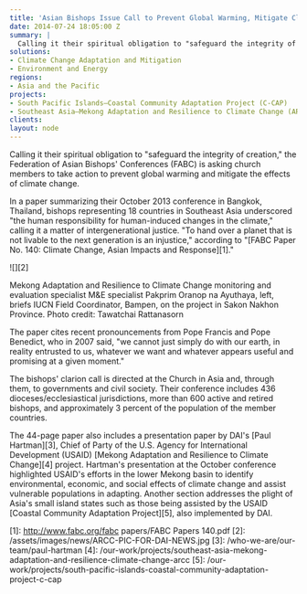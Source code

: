 ```yaml
---
title: 'Asian Bishops Issue Call to Prevent Global Warming, Mitigate Climate Change'
date: 2014-07-24 18:05:00 Z
summary: |
  Calling it their spiritual obligation to "safeguard the integrity of creation," the Federation of Asian Bishops' Conferences (FABC) is asking church members to take action to prevent global warming and mitigate the effects of climate change.
solutions:
- Climate Change Adaptation and Mitigation
- Environment and Energy
regions:
- Asia and the Pacific
projects:
- South Pacific Islands—Coastal Community Adaptation Project (C-CAP)
- Southeast Asia—Mekong Adaptation and Resilience to Climate Change (ARCC)
clients:
layout: node
---
```

Calling it their spiritual obligation to "safeguard the integrity of creation," the Federation of Asian Bishops' Conferences (FABC) is asking church members to take action to prevent global warming and mitigate the effects of climate change.

In a paper summarizing their October 2013 conference in Bangkok, Thailand, bishops representing 18 countries in Southeast Asia underscored "the human responsibility for human-induced changes in the climate," calling it a matter of intergenerational justice. "To hand over a planet that is not livable to the next generation is an injustice," according to "[FABC Paper No. 140: Climate Change, Asian Impacts and Response][1]."

![][2]

Mekong Adaptation and Resilience to Climate Change monitoring and evaluation specialist M&E specialist Pakprim Oranop na Ayuthaya, left, briefs IUCN Field Coordinator, Bampen, on the project in Sakon Nakhon Province. Photo credit: Tawatchai Rattanasorn

The paper cites recent pronouncements from Pope Francis and Pope Benedict, who in 2007 said, "we cannot just simply do with our earth, in reality entrusted to us, whatever we want and whatever appears useful and promising at a given moment."

The bishops' clarion call is directed at the Church in Asia and, through them, to governments and civil society. Their conference includes 436 dioceses/ecclesiastical jurisdictions, more than 600 active and retired bishops, and approximately 3 percent of the population of the member countries.

The 44-page paper also includes a presentation paper by DAI's [Paul Hartman][3], Chief of Party of the U.S. Agency for International Development (USAID) [Mekong Adaptation and Resilience to Climate Change][4] project. Hartman's presentation at the October conference highlighted USAID's efforts in the lower Mekong basin to identify environmental, economic, and social effects of climate change and assist vulnerable populations in adapting. Another section addresses the plight of Asia's small island states such as those being assisted by the USAID [Coastal Community Adaptation Project][5], also implemented by DAI.

[1]: http://www.fabc.org/fabc papers/FABC Papers 140.pdf
[2]: /assets/images/news/ARCC-PIC-FOR-DAI-NEWS.jpg
[3]: /who-we-are/our-team/paul-hartman
[4]: /our-work/projects/southeast-asia-mekong-adaptation-and-resilience-climate-change-arcc
[5]: /our-work/projects/south-pacific-islands-coastal-community-adaptation-project-c-cap
